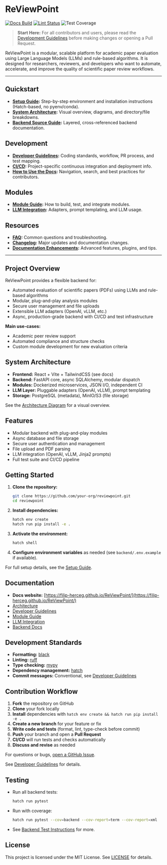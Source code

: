 # ReViewPoint

[![Docs Build](https://github.com/filip-herceg/ReViewPoint/actions/workflows/docs.yaml/badge.svg "Docs Build Status")](https://github.com/filip-herceg/ReViewPoint/actions/workflows/docs.yaml)
[![Lint Status](https://github.com/filip-herceg/ReViewPoint/actions/workflows/docs.yaml/badge.svg?label=lint "Lint Status")](https://github.com/filip-herceg/ReViewPoint/actions/workflows/docs.yaml)
![Test Coverage](docs/content/images/coverage.svg "Test Coverage Badge")

> **Start Here:** For all contributors and users, please read the [Development Guidelines](https://filip-herceg.github.io/ReViewPoint/dev-guidelines/) before making changes or opening a Pull Request.

ReViewPoint is a modular, scalable platform for academic paper evaluation using Large Language Models (LLMs) and rule-based algorithms. It is designed for researchers, reviewers, and developers who want to automate, accelerate, and improve the quality of scientific paper review workflows.

---

## Quickstart

- **[Setup Guide](https://filip-herceg.github.io/ReViewPoint/setup/):** Step-by-step environment and installation instructions (Hatch-based, no pyenv/conda).
- **[System Architecture](https://filip-herceg.github.io/ReViewPoint/architecture/):** Visual overview, diagrams, and directory/file breakdowns.
- **[Backend Source Guide](https://filip-herceg.github.io/ReViewPoint/backend-source-guide/):** Layered, cross-referenced backend documentation.

## Development

- **[Developer Guidelines](https://filip-herceg.github.io/ReViewPoint/dev-guidelines/):** Coding standards, workflow, PR process, and test mapping.
- **[CI/CD](https://filip-herceg.github.io/ReViewPoint/ci-cd/):** Project-specific continuous integration and deployment info.
- **[How to Use the Docs](https://filip-herceg.github.io/ReViewPoint/how-to-use-docs/):** Navigation, search, and best practices for contributors.

## Modules

- **[Module Guide](https://filip-herceg.github.io/ReViewPoint/module-guide/):** How to build, test, and integrate modules.
- **[LLM Integration](https://filip-herceg.github.io/ReViewPoint/llm-integration/):** Adapters, prompt templating, and LLM usage.

## Resources

- **[FAQ](https://filip-herceg.github.io/ReViewPoint/faq/):** Common questions and troubleshooting.
- **[Changelog](https://filip-herceg.github.io/ReViewPoint/changelog/):** Major updates and documentation changes.
- **[Documentation Enhancements](https://filip-herceg.github.io/ReViewPoint/documentation-enhancements/):** Advanced features, plugins, and tips.

---

## Project Overview

ReViewPoint provides a flexible backend for:

- Automated evaluation of scientific papers (PDFs) using LLMs and rule-based algorithms
- Modular, plug-and-play analysis modules
- Secure user management and file uploads
- Extensible LLM adapters (OpenAI, vLLM, etc.)
- Async, production-grade backend with CI/CD and test infrastructure

**Main use-cases:**

- Academic peer review support
- Automated compliance and structure checks
- Custom module development for new evaluation criteria

## System Architecture

- **Frontend:** React + Vite + TailwindCSS (see docs)
- **Backend:** FastAPI core, async SQLAlchemy, modular dispatch
- **Modules:** Dockerized microservices, JSON I/O, independent CI
- **LLM Layer:** Pluggable adapters (OpenAI, vLLM), prompt templating
- **Storage:** PostgreSQL (metadata), MinIO/S3 (file storage)

See the [Architecture Diagram](https://filip-herceg.github.io/ReViewPoint/architecture/) for a visual overview.

## Features

- Modular backend with plug-and-play modules
- Async database and file storage
- Secure user authentication and management
- File upload and PDF parsing
- LLM integration (OpenAI, vLLM, Jinja2 prompts)
- Full test suite and CI/CD pipeline

## Getting Started

1. **Clone the repository:**

   ```bash
   git clone https://github.com/your-org/reviewpoint.git
   cd reviewpoint
   ```

2. **Install dependencies:**

   ```bash
   hatch env create
   hatch run pip install -e .
   ```

3. **Activate the environment:**

   ```bash
   hatch shell
   ```

4. **Configure environment variables** as needed (see `backend/.env.example` if available).

For full setup details, see the [Setup Guide](https://filip-herceg.github.io/ReViewPoint/setup/).

## Documentation

- **Docs website:** [https://filip-herceg.github.io/ReViewPoint/](https://filip-herceg.github.io/ReViewPoint/)
- [Architecture](https://filip-herceg.github.io/ReViewPoint/architecture/)
- [Developer Guidelines](https://filip-herceg.github.io/ReViewPoint/dev-guidelines/)
- [Module Guide](https://filip-herceg.github.io/ReViewPoint/module-guide/)
- [LLM Integration](https://filip-herceg.github.io/ReViewPoint/llm-integration/)
- [Backend Docs](https://filip-herceg.github.io/ReViewPoint/backend/)

## Development Standards

- **Formatting:** [black](https://black.readthedocs.io/)
- **Linting:** [ruff](https://docs.astral.sh/ruff/)
- **Type checking:** [mypy](https://mypy-lang.org/)
- **Dependency management:** [hatch](https://hatch.pypa.io/)
- **Commit messages:** Conventional, see [Developer Guidelines](https://filip-herceg.github.io/ReViewPoint/dev-guidelines/)

## Contribution Workflow

1. **Fork** the repository on GitHub
2. **Clone** your fork locally
3. **Install** dependencies with `hatch env create && hatch run pip install -e .`
4. **Create a new branch** for your feature or fix
5. **Write code and tests** (format, lint, type-check before commit)
6. **Push** your branch and open a **Pull Request**
7. **CI/CD** will run tests and checks automatically
8. **Discuss and revise** as needed

For questions or bugs, [open a GitHub Issue](https://github.com/filip-herceg/ReViewPoint/issues).

See [Developer Guidelines](https://filip-herceg.github.io/ReViewPoint/dev-guidelines/) for details.

## Testing

- Run all backend tests:

  ```bash
  hatch run pytest
  ```

- Run with coverage:

  ```bash
  hatch run pytest --cov=backend --cov-report=term --cov-report=xml
  ```

- See [Backend Test Instructions](https://filip-herceg.github.io/ReViewPoint/backend/test-instructions/) for more.

## License

This project is licensed under the MIT License. See [LICENSE](LICENSE) for details.
